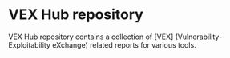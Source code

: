 # VEX Hub repository

VEX Hub repository contains a collection of [VEX]
(Vulnerability-Exploitability eXchange) related reports for various tools.
